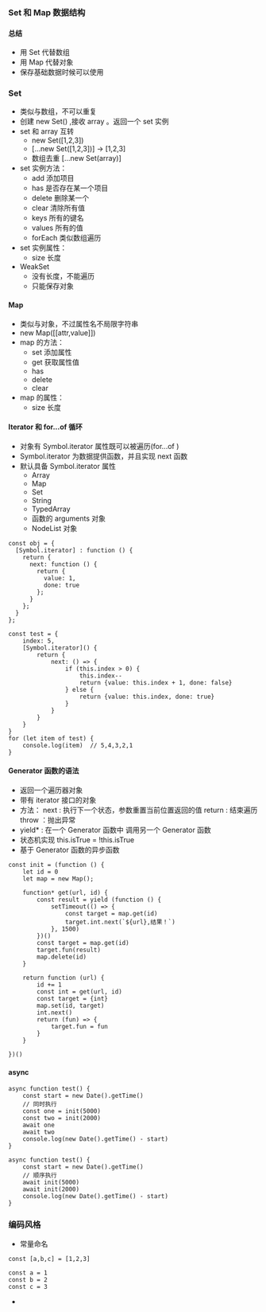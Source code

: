 ### Set 和 Map 数据结构

#### 总结
- 用 Set 代替数组
- 用 Map 代替对象
- 保存基础数据时候可以使用

### Set
- 类似与数组，不可以重复
- 创建 new Set() ,接收 array 。返回一个 set 实例
- set 和 array 互转
    + new Set([1,2,3])
    + [...new Set([1,2,3])] -> [1,2,3]
    + 数组去重 [...new Set(array)]
- set 实例方法：
    + add 添加项目
    + has 是否存在某一个项目
    + delete 删除某一个
    + clear 清除所有值
    + keys 所有的键名
    + values 所有的值
    + forEach 类似数组遍历    
- set 实例属性：
    + size 长度
- WeakSet
    + 没有长度，不能遍历
    + 只能保存对象


#### Map
- 类似与对象，不过属性名不局限字符串
- new Map([[attr,value]])
- map 的方法：
    + set 添加属性
    + get 获取属性值
    + has 
    + delete
    + clear
- map 的属性：
    + size 长度
    

#### Iterator 和 for...of 循环
- 对象有 Symbol.iterator 属性既可以被遍历(for...of )
- Symbol.iterator 为数据提供函数，并且实现 next 函数
- 默认具备 Symbol.iterator 属性
    + Array
    + Map
    + Set
    + String
    + TypedArray
    + 函数的 arguments 对象
    + NodeList 对象
```
const obj = {
  [Symbol.iterator] : function () {
    return {
      next: function () {
        return {
          value: 1,
          done: true
        };
      }
    };
  }
};

const test = {
    index: 5,
    [Symbol.iterator]() {
        return {
            next: () => {
                if (this.index > 0) {
                    this.index--
                    return {value: this.index + 1, done: false}
                } else {
                    return {value: this.index, done: true}
                }
            }
        }
    }
}
for (let item of test) {
    console.log(item)  // 5,4,3,2,1
}
```


#### Generator 函数的语法
- 返回一个遍历器对象
- 带有 iterator 接口的对象
- 方法：
    next : 执行下一个状态，参数重置当前位置返回的值
    return : 结束遍历
    throw ：抛出异常
- yield* : 在一个 Generator 函数中 调用另一个 Generator 函数
- 状态机实现 this.isTrue = !this.isTrue
- 基于 Generator 函数的异步函数
```
const init = (function () {
    let id = 0
    let map = new Map();

    function* get(url, id) {
        const result = yield (function () {
            setTimeout(() => {
                const target = map.get(id)
                target.int.next(`${url},结果！`)
            }, 1500)
        })()
        const target = map.get(id)
        target.fun(result)
        map.delete(id)
    }

    return function (url) {
        id += 1
        const int = get(url, id)
        const target = {int}
        map.set(id, target)
        int.next()
        return (fun) => {
            target.fun = fun
        }
    }

})()
```

#### async
```
async function test() {
    const start = new Date().getTime()
    // 同时执行
    const one = init(5000)
    const two = init(2000)
    await one
    await two
    console.log(new Date().getTime() - start)
}

async function test() {
    const start = new Date().getTime()
    // 顺序执行
    await init(5000)
    await init(2000)
    console.log(new Date().getTime() - start)
}

```
    
### 编码风格
- 常量命名
```
const [a,b,c] = [1,2,3]

const a = 1
const b = 2
const c = 3

```
- 









